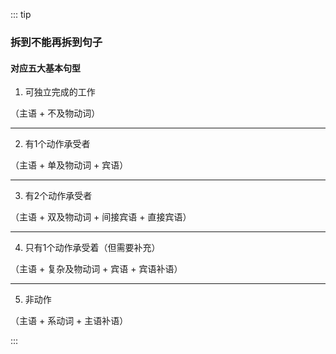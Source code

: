 ::: tip
### 拆到不能再拆到句子
#### 对应五大基本句型

1. 可独立完成的工作

（主语 + 不及物动词）

---

2. 有1个动作承受者

（主语 + 单及物动词 + 宾语）

---

3. 有2个动作承受者

（主语 + 双及物动词 + 间接宾语 + 直接宾语）

---

4. 只有1个动作承受着（但需要补充）

（主语 + 复杂及物动词 + 宾语 + 宾语补语）

---

5. 非动作

（主语 + 系动词 + 主语补语）

:::
